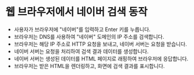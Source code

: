 # 웹 브라우저에서 네이버 검색 동작

* 사용자가 브라우저에 "네이버"를 입력하고 Enter 키를 누릅니다.
* 브라우저는 DNS를 사용하여 "네이버" 도메인의 IP 주소를 검색합니다.
* 브라우저는 해당 IP 주소로 HTTP 요청을 보내고, 네이버 서버는 요청을 받습니다.
* 네이버 서버는 요청을 처리하여 검색 결과 데이터를 생성합니다.
* 네이버 서버는 생성된 데이터를 HTML 페이지로 래핑하여 브라우저에 응답합니다.
* 브라우저는 받은 HTML을 렌더링하고, 화면에 검색 결과를 표시합니다.
